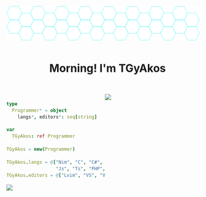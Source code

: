 ![Header](https://github.com/TGyAkos/TGyAkos/blob/main/swon_map_smol.png "nav")

<div id="user-content-toc" align="center">
  <ul>
    <summary><h1 style="display: inline-block;"> Morning! I'm TGyAkos </h1></summary>
    <br>
  </ul>
</div>

[<img align="right" width="49%" src="https://github-readme-stats.vercel.app/api/top-langs/?username=tgyakos&langs_count=6&theme=transparent&hide_border=true">](https://ionicabizau.github.io/github-profile-languages/?user=tgyakos)

```nim

type
  Programmer* = object
    langs*, editors*: seq[string]
    
var
  TGyAkos: ref Programmer
  
TGyAkos = new(Programmer)

TGyAkos.langs = @["Nim", "C", "C#", "Java",
                  "Js", "Ts", "PHP", "HTML", "CSS"]
TGyAkos.editors = @["Lvim", "VS", "VSCode", "IntelliJ"]

``` 

<img align="center" width="48%" style="border: none" src="https://github-readme-stats.vercel.app/api?username=tgyakos&show_icons=true&theme=transparent&hide_border=true">


